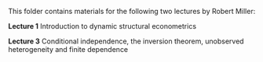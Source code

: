 This folder contains materials for the following two lectures by Robert Miller:

**Lecture 1** 
Introduction to dynamic structural econometrics

**Lecture 3**
Conditional independence, the inversion theorem, unobserved heterogeneity and finite dependence


